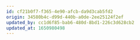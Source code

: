 ```yaml
---
id: cf21b0f7-f365-4e90-afcb-da9d3cab5fd2
origin: 34580b4c-d99d-440b-a0de-2ee25124f2ef
updated_by: cc1d6f85-bab6-480d-8bd1-226c3d628cb2
updated_at: 1650980498
---
```


